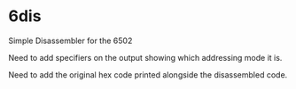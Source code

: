 # 6dis
Simple Disassembler for the 6502

Need to add specifiers on the output showing which addressing mode it is.

Need to add the original hex code printed alongside the disassembled code.

